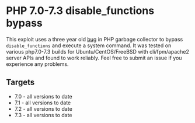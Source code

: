 # PHP 7.0-7.3 disable_functions bypass

This exploit uses a three year old [bug](https://bugs.php.net/bug.php?id=72530) in PHP garbage collector to bypass `disable_functions` and execute a system command. It was tested on various php7.0-7.3 builds for Ubuntu/CentOS/FreeBSD with cli/fpm/apache2 server APIs and found to work reliably. Feel free to submit an issue if you experience any problems.

## Targets
  - 7.0 - all versions to date
  - 7.1 - all versions to date
  - 7.2 - all versions to date
  - 7.3 - all versions to date

